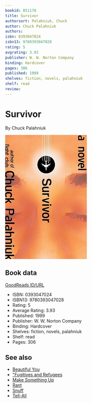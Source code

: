 ```yaml
---
bookid: 851178
title: Survivor
authorsort: Palahniuk, Chuck
author: Chuck Palahniuk
authors: 
isbn: 0393047024
isbn13: 9780393047028
rating: 5
avgrating: 3.93
publisher: W. W. Norton Company
binding: Hardcover
pages: 306
published: 1999
shelves: fiction, novels, palahniuk
shelf: read
review: 
---
```


# Survivor

By Chuck Palahniuk

![](../../assets/bookcovers/1348623029l/851178.jpg)

## Book data

[GoodReads ID/URL](https://www.goodreads.com/book/show/851178)

- ISBN: 0393047024
- ISBN13: 9780393047028
- Rating: 5
- Average Rating: 3.93
- Published: 1999
- Publisher: W. W. Norton Company
- Binding: Hardcover
- Shelves: fiction, novels, palahniuk
- Shelf: read
- Pages: 306


## See also

- [Beautiful You](Beautiful_You.md)
- ["Fugitives and Refugees](Fugitives_and_Refugees-_A_Walk_in_Portland__Oregon.md)
- [Make Something Up](Make_Something_Up-_Stories_You_Cant_Unread.md)
- [Rant](Rant.md)
- [Snuff](Snuff.md)
- [Tell-All](Tell-All.md)

